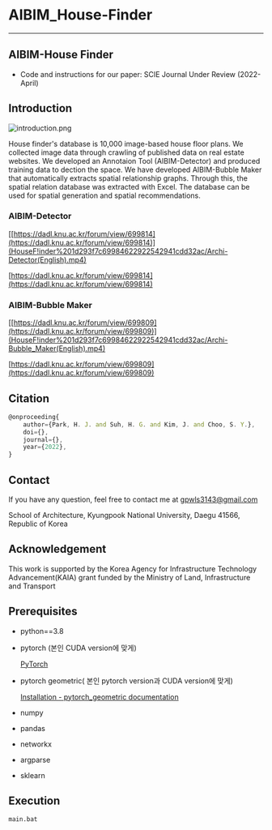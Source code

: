 # AIBIM_House-Finder

---

## AIBIM-House Finder

- Code and instructions for our paper: SCIE Journal Under Review (2022-April)

## Introduction

![introduction.png](HouseF!inder%201d293f7c69984622922542941cdd32ac/introduction.png)

House finder's database is 10,000 image-based house floor plans. We collected image data through crawling of published data on real estate websites. We developed an Annotaion Tool (AIBIM-Detector) and produced training data to dection the space. We have developed AIBIM-Bubble Maker that automatically extracts spatial relationship graphs. Through this, the spatial relation database was extracted with Excel. The database can be used for spatial generation and spatial recommendations.

### AIBIM-Detector

[[https://dadl.knu.ac.kr/forum/view/699814](https://dadl.knu.ac.kr/forum/view/699814)](HouseF!inder%201d293f7c69984622922542941cdd32ac/Archi-Detector(English).mp4)

[https://dadl.knu.ac.kr/forum/view/699814](https://dadl.knu.ac.kr/forum/view/699814)

### AIBIM-Bubble Maker

[[https://dadl.knu.ac.kr/forum/view/699809](https://dadl.knu.ac.kr/forum/view/699809)](HouseF!inder%201d293f7c69984622922542941cdd32ac/Archi-Bubble_Maker(English).mp4)

[https://dadl.knu.ac.kr/forum/view/699809](https://dadl.knu.ac.kr/forum/view/699809)

## ****Citation****

```jsx
@onproceeding{
	author={Park, H. J. and Suh, H. G. and Kim, J. and Choo, S. Y.},
	doi={},
	journal={},
	year={2022},
}
```

## Contact

If you have any question, feel free to contact me at gpwls3143@gmail.com

School of Architecture, Kyungpook National University, Daegu 41566, Republic of Korea

## ****Acknowledgement****

This work is supported by the Korea Agency for Infrastructure Technology Advancement(KAIA) grant funded by the Ministry of Land, Infrastructure and Transport

## ****Prerequisites****

- python==3.8
- pytorch (본인 CUDA version에 맞게)
    
    [PyTorch](https://pytorch.org/get-started/locally/)
    
- pytorch geometric( 본인 pytorch version과 CUDA version에 맞게)
    
    [Installation - pytorch_geometric documentation](https://pytorch-geometric.readthedocs.io/en/latest/notes/installation.html)
    
- numpy
- pandas
- networkx
- argparse
- sklearn

## Execution

```python
main.bat
```
